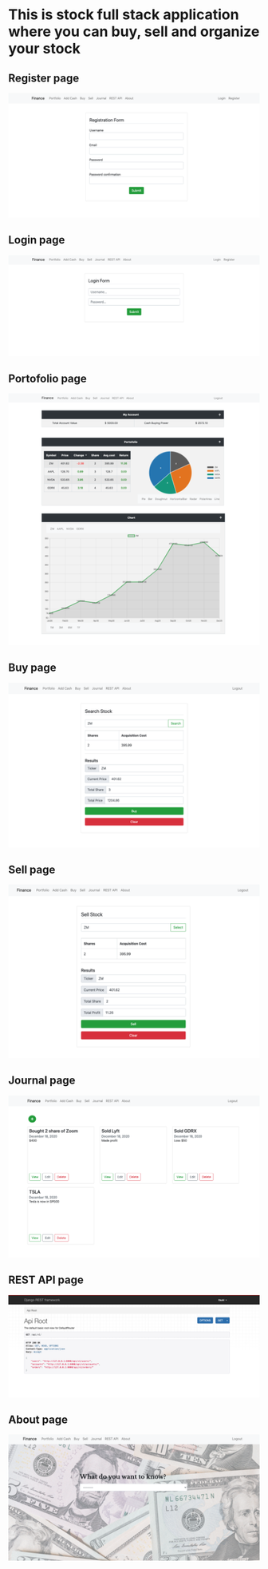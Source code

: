 # This is stock full stack application where you can buy, sell and organize your stock

## Register page
<img src="images/register.png" width="">

## Login page
<img src="images/login.png" width="">

## Portofolio page
<img src="images/portofolio.png" width="">

## Buy page
<img src="images/buy.png" width="">

## Sell page
<img src="images/sell.png" width="">

## Journal page
<img src="images/journal.png" width="">

## REST API page
<img src="images/restAPI.png" width="">

## About page
<img src="images/about.png" width="">

